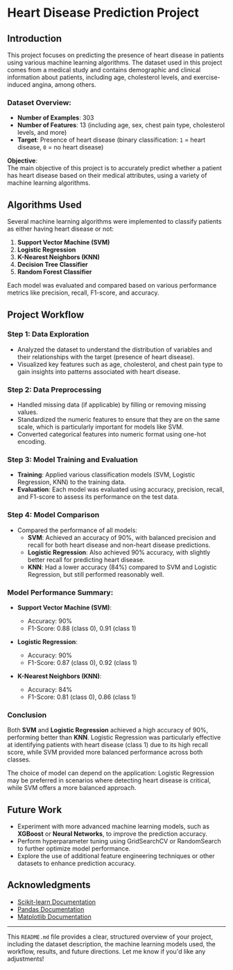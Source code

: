 # **Heart Disease Prediction Project**

## **Introduction**

This project focuses on predicting the presence of heart disease in patients using various machine learning algorithms. The dataset used in this project comes from a medical study and contains demographic and clinical information about patients, including age, cholesterol levels, and exercise-induced angina, among others.

### **Dataset Overview**:
- **Number of Examples**: 303
- **Number of Features**: 13 (including age, sex, chest pain type, cholesterol levels, and more)
- **Target**: Presence of heart disease (binary classification: `1` = heart disease, `0` = no heart disease)

**Objective**:  
The main objective of this project is to accurately predict whether a patient has heart disease based on their medical attributes, using a variety of machine learning algorithms.

## **Algorithms Used**

Several machine learning algorithms were implemented to classify patients as either having heart disease or not:

1. **Support Vector Machine (SVM)**
2. **Logistic Regression**
3. **K-Nearest Neighbors (KNN)**
4. **Decision Tree Classifier**
5. **Random Forest Classifier**

Each model was evaluated and compared based on various performance metrics like precision, recall, F1-score, and accuracy.

## **Project Workflow**

### **Step 1: Data Exploration**
- Analyzed the dataset to understand the distribution of variables and their relationships with the target (presence of heart disease).
- Visualized key features such as age, cholesterol, and chest pain type to gain insights into patterns associated with heart disease.

### **Step 2: Data Preprocessing**
- Handled missing data (if applicable) by filling or removing missing values.
- Standardized the numeric features to ensure that they are on the same scale, which is particularly important for models like SVM.
- Converted categorical features into numeric format using one-hot encoding.

### **Step 3: Model Training and Evaluation**
- **Training**: Applied various classification models (SVM, Logistic Regression, KNN) to the training data.
- **Evaluation**: Each model was evaluated using accuracy, precision, recall, and F1-score to assess its performance on the test data.

### **Step 4: Model Comparison**
- Compared the performance of all models:
    - **SVM**: Achieved an accuracy of 90%, with balanced precision and recall for both heart disease and non-heart disease predictions.
    - **Logistic Regression**: Also achieved 90% accuracy, with slightly better recall for predicting heart disease.
    - **KNN**: Had a lower accuracy (84%) compared to SVM and Logistic Regression, but still performed reasonably well.


### **Model Performance Summary**:

- **Support Vector Machine (SVM)**:
  - Accuracy: 90%
  - F1-Score: 0.88 (class 0), 0.91 (class 1)

- **Logistic Regression**:
  - Accuracy: 90%
  - F1-Score: 0.87 (class 0), 0.92 (class 1)

- **K-Nearest Neighbors (KNN)**:
  - Accuracy: 84%
  - F1-Score: 0.81 (class 0), 0.86 (class 1)

### **Conclusion**

Both **SVM** and **Logistic Regression** achieved a high accuracy of 90%, performing better than **KNN**. Logistic Regression was particularly effective at identifying patients with heart disease (class 1) due to its high recall score, while SVM provided more balanced performance across both classes.

The choice of model can depend on the application: Logistic Regression may be preferred in scenarios where detecting heart disease is critical, while SVM offers a more balanced approach.

## **Future Work**

- Experiment with more advanced machine learning models, such as **XGBoost** or **Neural Networks**, to improve the prediction accuracy.
- Perform hyperparameter tuning using GridSearchCV or RandomSearch to further optimize model performance.
- Explore the use of additional feature engineering techniques or other datasets to enhance prediction accuracy.

## **Acknowledgments**

- [Scikit-learn Documentation](https://scikit-learn.org/stable/)
- [Pandas Documentation](https://pandas.pydata.org/)
- [Matplotlib Documentation](https://matplotlib.org/)

---

This `README.md` file provides a clear, structured overview of your project, including the dataset description, the machine learning models used, the workflow, results, and future directions. Let me know if you'd like any adjustments!
